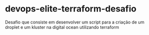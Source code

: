 # devops-elite-terraform-desafio

Desafio que consiste em desenvolver um script para a criação de um droplet e um kluster na digital ocean utilizando terraform
